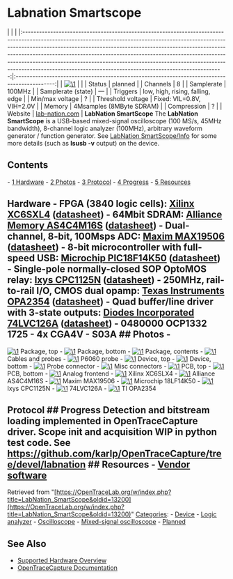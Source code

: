 # Labnation Smartscope

| | | |:-----------------------------------------------------------------------------------------------------------------------------------------------------------------------------------------------------------------------------------------------------------------------------------------------------------------------------------------------------------------------------------------------------------------------------------------------------------------------------:|:--------------------------------------------------------------------------------------------:| | [![\1](../../assets/hardware/general/\2)](./File:Lab_nation_smartscope_mugshot.png.html) | | | Status | planned | | Channels | 8 | | Samplerate | 100MHz | | Samplerate (state) | — | | Triggers | low, high, rising, falling, edge | | Min/max voltage | ? | | Threshold voltage | Fixed: VIL=0.8V, VIH=2.0V | | Memory | 4Msamples (8MByte SDRAM) | | Compression | ? | | Website | [lab-nation.com](https://www.lab-nation.com) | **LabNation SmartScope** The **LabNation SmartScope** is a USB-based mixed-signal oscilloscope (100 MS/s, 45MHz bandwidth), 8-channel logic analyzer (100MHz), arbitrary waveform generator / function generator. See [LabNation SmartScope/Info](LabNation_SmartScope/Info.html "LabNation SmartScope/Info") for some more details (such as **lsusb -v** output) on the device. 
## Contents 
\- [1 Hardware](LabNation_SmartScope.html#Hardware) \- [2 Photos](LabNation_SmartScope.html#Photos) \- [3 Protocol](LabNation_SmartScope.html#Protocol) \- [4 Progress](LabNation_SmartScope.html#Progress) \- [5 Resources](LabNation_SmartScope.html#Resources) 
## Hardware \- **FPGA (3840 logic cells)**: [Xilinx XC6SXL4](http://www.xilinx.com/products/silicon-devices/fpga/spartan-6/lx.html) ([datasheet](http://www.xilinx.com/support/documentation/data_sheets/ds160.pdf)) \- **64Mbit SDRAM**: [Alliance Memory AS4C4M16S](http://www.alliancememory.com/datasheets/AS4C4M16S.asp) ([datasheet](http://www.alliancememory.com/pdf/dram/64M-AS4C4M16S.pdf)) \- **Dual-channel, 8-bit, 100Msps ADC**: [Maxim MAX19506](http://www.maximintegrated.com/en/products/analog/data-converters/analog-to-digital-converters/MAX19506.html) ([datasheet](http://datasheets.maximintegrated.com/en/ds/MAX19506.pdf)) \- **8-bit microcontroller with full-speed USB**: [Microchip PIC18F14K50](http://www.microchip.com/wwwproducts/Devices.aspx?dDocName=en533924) ([datasheet](http://ww1.microchip.com/downloads/en/DeviceDoc/41350E.pdf)) \- **Single-pole normally-closed SOP OptoMOS relay**: [Ixys CPC1125N](http://www.ixysic.com/Products/SSRFormB.htm) ([datasheet](http://www.ixysic.com/home/pdfs.nsf/www/CPC1125N.pdf/$file/CPC1125N.pdf)) \- **250MHz, rail-to-rail I/O, CMOS dual opamp**: [Texas Instruments OPA2354](http://www.ti.com/product/opa2354) ([datasheet](http://www.ti.com/lit/gpn/opa2354)) \- **Quad buffer/line driver with 3-state outputs**: [Diodes Incorporated 74LVC126A](http://diodes.com/catalog/standard_logic_189/74lvc126a.html) ([datasheet](http://diodes.com/datasheets/74LVC126A.pdf)) \- 0480000 OCP1332 1725 \- 4x CGA4V \- S03A ## Photos \- 
[![\1](../../assets/hardware/general/\2)](./File:Lab_nation_smartscope_package_top.jpg.html)
Package, top
\- 
[![\1](../../assets/hardware/general/\2)](./File:Lab_nation_smartscope_package_bottom.jpg.html)
Package, bottom
\- 
[![\1](../../assets/hardware/general/\2)](./File:Lab_nation_smartscope_package_contents.jpg.html)
Package, contents
\- 
[![\1](../../assets/hardware/general/\2)](./File:Lab_nation_smartscope_cables_probes.jpg.html)
Cables and probes
\- 
[![\1](../../assets/hardware/general/\2)](./File:Lab_nation_smartscope_p6060.jpg.html)
P6060 probe
\- 
[![\1](../../assets/hardware/general/\2)](./File:Lab_nation_smartscope_device_top.jpg.html)
Device, top
\- 
[![\1](../../assets/hardware/general/\2)](./File:Lab_nation_smartscope_device_bottom.jpg.html)
Device, bottom
\- 
[![\1](../../assets/hardware/general/\2)](./File:Lab_nation_smartscope_device_probe_connector.jpg.html)
Probe connector
\- 
[![\1](../../assets/hardware/general/\2)](./File:Lab_nation_smartscope_device_connector.jpg.html)
Misc connectors
\- 
[![\1](../../assets/hardware/general/\2)](./File:Lab_nation_smartscope_pcb_top.jpg.html)
PCB, top
\- 
[![\1](../../assets/hardware/general/\2)](./File:Lab_nation_smartscope_pcb_bottom.jpg.html)
PCB, bottom
\- 
[![\1](../../assets/hardware/general/\2)](./File:Lab_nation_smartscope_pcb_analog_frontend.jpg.html)
Analog frontend
\- 
[![\1](../../assets/hardware/general/\2)](./File:Lab_nation_smartscope_xilinx_spartan6_xc6slx4.jpg.html)
Xilinx XC6SLX4
\- 
[![\1](../../assets/hardware/general/\2)](./File:Lab_nation_smartscope_alliance_as4c4m16s-7tcntr.jpg.html)
Alliance AS4C4M16S
\- 
[![\1](../../assets/hardware/general/\2)](./File:Lab_nation_smartscope_maxim_max19506.jpg.html)
Maxim MAX19506
\- 
[![\1](../../assets/hardware/general/\2)](./File:Lab_nation_smartscope_microchip_pic_18lf14k50-i-ss.jpg.html)
Microchip 18LF14K50
\- 
[![\1](../../assets/hardware/general/\2)](./File:Lab_nation_smartscope_cpc1125n.jpg.html)
Ixys CPC1125N
\- 
[![\1](../../assets/hardware/general/\2)](./File:Lab_nation_smartscope_74lvc126a.jpg.html)
74LVC126A
\- 
[![\1](../../assets/hardware/general/\2)](./File:Lab_nation_smartscope_oaci_45rc.jpg.html)
TI OPA2354
## Protocol ## Progress Detection and bitstream loading implemented in OpenTraceCapture driver. Scope init and acquisition WIP in python test code. See <https://github.com/karlp/OpenTraceCapture/tree/devel/labnation> ## Resources \- [Vendor software](https://www.lab-nation.com/download)
Retrieved from "[https://OpenTraceLab.org/w/index.php?title=LabNation_SmartScope&oldid=13200](https://OpenTraceLab.org/w/index.php?title=LabNation_SmartScope&oldid=13200)" 
[Categories](specialcategories-specialcategories.md): \- [Device](./Category:Device.html "Category:Device") \- [Logic analyzer](./Category:Logic_analyzer.html "Category:Logic analyzer") \- [Oscilloscope](./Category:Oscilloscope.html "Category:Oscilloscope") \- [Mixed-signal oscilloscope](./Category:Mixed-signal_oscilloscope.html "Category:Mixed-signal oscilloscope") \- [Planned](./Category:Planned.html "Category:Planned")

## See Also
- [Supported Hardware Overview](../supported-hardware.md)
- [OpenTraceCapture Documentation](../../opentracecapture/overview.md)
